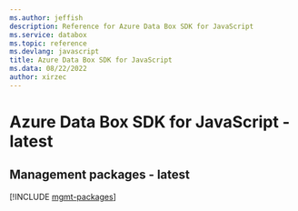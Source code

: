 ```yaml
---
ms.author: jeffish
description: Reference for Azure Data Box SDK for JavaScript
ms.service: databox
ms.topic: reference
ms.devlang: javascript
title: Azure Data Box SDK for JavaScript
ms.data: 08/22/2022
author: xirzec
---
```

# Azure Data Box SDK for JavaScript - latest

## Management packages - latest
[!INCLUDE [mgmt-packages](data-box-mgmt-index.md)]